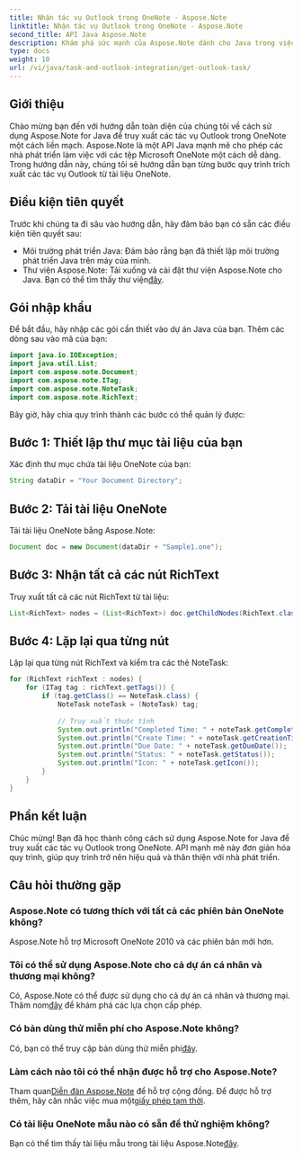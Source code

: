 ```yaml
---
title: Nhận tác vụ Outlook trong OneNote - Aspose.Note
linktitle: Nhận tác vụ Outlook trong OneNote - Aspose.Note
second_title: API Java Aspose.Note
description: Khám phá sức mạnh của Aspose.Note dành cho Java trong việc trích xuất các tác vụ Outlook từ OneNote một cách dễ dàng. Hãy làm theo hướng dẫn từng bước của chúng tôi và nâng cao khả năng xử lý tài liệu của bạn.
type: docs
weight: 10
url: /vi/java/task-and-outlook-integration/get-outlook-task/
---
```

## Giới thiệu
Chào mừng bạn đến với hướng dẫn toàn diện của chúng tôi về cách sử dụng Aspose.Note for Java để truy xuất các tác vụ Outlook trong OneNote một cách liền mạch. Aspose.Note là một API Java mạnh mẽ cho phép các nhà phát triển làm việc với các tệp Microsoft OneNote một cách dễ dàng. Trong hướng dẫn này, chúng tôi sẽ hướng dẫn bạn từng bước quy trình trích xuất các tác vụ Outlook từ tài liệu OneNote.
## Điều kiện tiên quyết
Trước khi chúng ta đi sâu vào hướng dẫn, hãy đảm bảo bạn có sẵn các điều kiện tiên quyết sau:
- Môi trường phát triển Java: Đảm bảo rằng bạn đã thiết lập môi trường phát triển Java trên máy của mình.
-  Thư viện Aspose.Note: Tải xuống và cài đặt thư viện Aspose.Note cho Java. Bạn có thể tìm thấy thư viện[đây](https://releases.aspose.com/note/java/).
## Gói nhập khẩu
Để bắt đầu, hãy nhập các gói cần thiết vào dự án Java của bạn. Thêm các dòng sau vào mã của bạn:
```java
import java.io.IOException;
import java.util.List;
import com.aspose.note.Document;
import com.aspose.note.ITag;
import com.aspose.note.NoteTask;
import com.aspose.note.RichText;

```
Bây giờ, hãy chia quy trình thành các bước có thể quản lý được:
## Bước 1: Thiết lập thư mục tài liệu của bạn
Xác định thư mục chứa tài liệu OneNote của bạn:
```java
String dataDir = "Your Document Directory";
```
## Bước 2: Tải tài liệu OneNote
Tải tài liệu OneNote bằng Aspose.Note:
```java
Document doc = new Document(dataDir + "Sample1.one");
```
## Bước 3: Nhận tất cả các nút RichText
Truy xuất tất cả các nút RichText từ tài liệu:
```java
List<RichText> nodes = (List<RichText>) doc.getChildNodes(RichText.class);
```
## Bước 4: Lặp lại qua từng nút
Lặp lại qua từng nút RichText và kiểm tra các thẻ NoteTask:
```java
for (RichText richText : nodes) {
    for (ITag tag : richText.getTags()) {
        if (tag.getClass() == NoteTask.class) {
            NoteTask noteTask = (NoteTask) tag;
            
            // Truy xuất thuộc tính
            System.out.println("Completed Time: " + noteTask.getCompletedTime());
            System.out.println("Create Time: " + noteTask.getCreationTime());
            System.out.println("Due Date: " + noteTask.getDueDate());
            System.out.println("Status: " + noteTask.getStatus());
            System.out.println("Icon: " + noteTask.getIcon());
        }
    }
}
```
## Phần kết luận
Chúc mừng! Bạn đã học thành công cách sử dụng Aspose.Note for Java để truy xuất các tác vụ Outlook trong OneNote. API mạnh mẽ này đơn giản hóa quy trình, giúp quy trình trở nên hiệu quả và thân thiện với nhà phát triển.
## Câu hỏi thường gặp
### Aspose.Note có tương thích với tất cả các phiên bản OneNote không?
Aspose.Note hỗ trợ Microsoft OneNote 2010 và các phiên bản mới hơn.
### Tôi có thể sử dụng Aspose.Note cho cả dự án cá nhân và thương mại không?
 Có, Aspose.Note có thể được sử dụng cho cả dự án cá nhân và thương mại. Thăm nom[đây](https://purchase.aspose.com/buy) để khám phá các lựa chọn cấp phép.
### Có bản dùng thử miễn phí cho Aspose.Note không?
 Có, bạn có thể truy cập bản dùng thử miễn phí[đây](https://releases.aspose.com/).
### Làm cách nào tôi có thể nhận được hỗ trợ cho Aspose.Note?
 Tham quan[Diễn đàn Aspose.Note](https://forum.aspose.com/c/note/28) để hỗ trợ cộng đồng. Để được hỗ trợ thêm, hãy cân nhắc việc mua một[giấy phép tạm thời](https://purchase.aspose.com/temporary-license/).
### Có tài liệu OneNote mẫu nào có sẵn để thử nghiệm không?
 Bạn có thể tìm thấy tài liệu mẫu trong tài liệu Aspose.Note[đây](https://reference.aspose.com/note/java/).